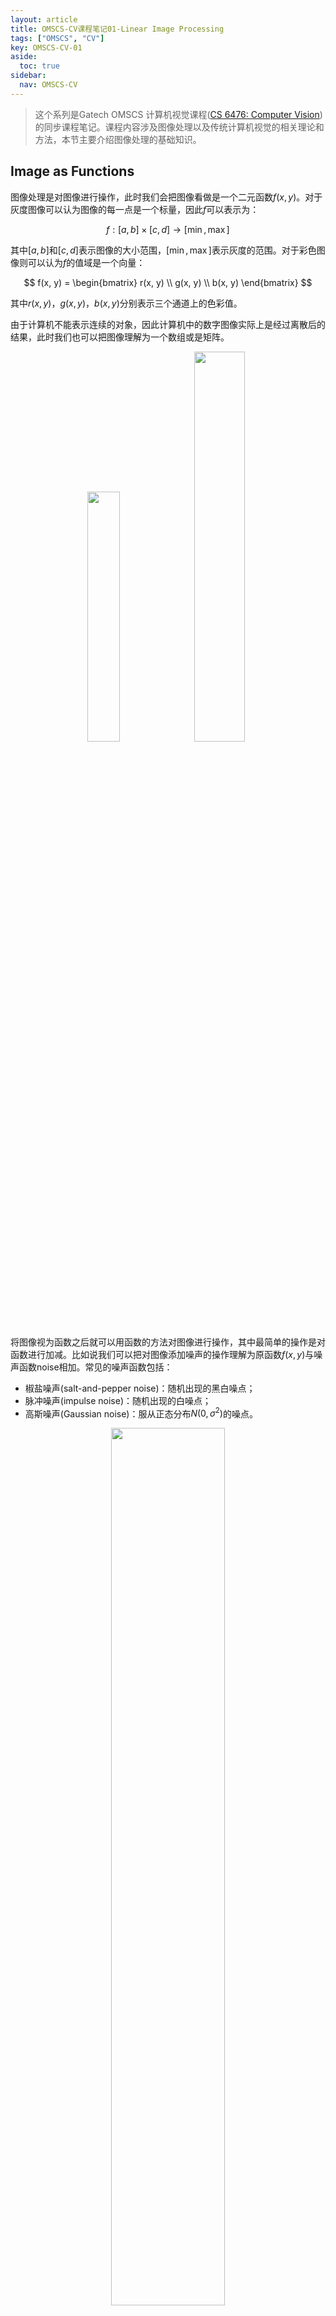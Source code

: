 ```yaml
---
layout: article
title: OMSCS-CV课程笔记01-Linear Image Processing
tags: ["OMSCS", "CV"]
key: OMSCS-CV-01
aside:
  toc: true
sidebar:
  nav: OMSCS-CV
---
```


> 这个系列是Gatech OMSCS 计算机视觉课程([CS 6476: Computer Vision](https://omscs.gatech.edu/cs-6476-computer-vision))的同步课程笔记。课程内容涉及图像处理以及传统计算机视觉的相关理论和方法，本节主要介绍图像处理的基础知识。
<!--more-->

## Image as Functions

图像处理是对图像进行操作，此时我们会把图像看做是一个二元函数$f(x,y)$。对于灰度图像可以认为图像的每一点是一个标量，因此$f$可以表示为：

$$
f:[a, b] \times [c, d] \rightarrow [\min, \max]
$$

其中$[a, b]$和$[c, d]$表示图像的大小范围，$[\min, \max]$表示灰度的范围。对于彩色图像则可以认为$f$的值域是一个向量：

$$
f(x, y) = 
\begin{bmatrix}
r(x, y) \\ g(x, y) \\ b(x, y)
\end{bmatrix}
$$

其中$r(x, y)$，$g(x, y)$，$b(x, y)$分别表示三个通道上的色彩值。

由于计算机不能表示连续的对象，因此计算机中的数字图像实际上是经过离散后的结果，此时我们也可以把图像理解为一个数组或是矩阵。

<div align=center>
<img src="https://i.imgur.com/Pxskgo5.png" width="32%">
<img src="https://i.imgur.com/Pa10JG2.png" width="40%">
</div>

将图像视为函数之后就可以用函数的方法对图像进行操作，其中最简单的操作是对函数进行加减。比如说我们可以把对图像添加噪声的操作理解为原函数$f(x, y)$与噪声函数noise相加。常见的噪声函数包括：

- 椒盐噪声(salt-and-pepper noise)：随机出现的黑白噪点；
- 脉冲噪声(impulse noise)：随机出现的白噪点；
- 高斯噪声(Gaussian noise)：服从正态分布$N(0, \sigma^2)$的噪点。

<div align=center>
<img src="https://i.imgur.com/xGQc9uM.png" width="60%">
</div>

对于高斯噪声，方差$\sigma^2$控制了噪声的强度：方差越大噪声越明显。

## Filtering

去除图像噪声的过程称为**滤波(filtering)**。尽管精确地还原出无噪声图像是非常困难的，但滤波可以使图像变得更加平滑，也可以实现图像模糊的视觉效果。为了便于讨论我们对噪声做出以下两条假定：

- 每一个像素点不带噪声的真值与它周围的像素值相近；
- 每一个像素点添加的噪声相互独立。

在这样的假设下我们可以使用滑动平均的方法对图像进行滤波，具体地针对每个像素点取它周围像素的平均值作为滤波的结果。假设我们已知图像$F(x,y)$，对它使用滑动平均进行滤波的过程如下：

<div align=center>
<img src="https://i.imgur.com/iCybD4n.png" width="50%">
</div>

<div align=center>
<img src="https://i.imgur.com/VGJ9mqJ.png" width="50%">
</div>

<div align=center>
<img src="https://i.imgur.com/SBpay1T.png" width="50%">
</div>

<div align=center>
<img src="https://i.imgur.com/YaSgCw1.png" width="50%">
</div>

以上过程写成数学表达式为：

$$
G(i, j) = \frac{1}{(2k+1)^2} \sum_{u=-k}^k \sum_{v=-k}^k F(i+u, j+v)
$$

其中$k$为邻域的半径。上述公式表明像素点的邻域对中心的贡献是相同的，每个相邻像素点都具有相同权重。实际中更常用的方法是对邻域中的像素赋予不同的权重，此时公式可以改写为：

$$
G(i, j) = \sum_{u=-k}^k \sum_{v=-k}^k H(u, v) F(i+u, j+v)
$$

其中$H(u, v)$满足$\sum H(u, v) = 1$，它代表邻域内不同像素具有的权重，称为滤波器的**核(kernel)**或者**模板(mask)**。上述的滤波过程称为**相关滤波(correlation filtering)**，记为$G = H \otimes F$。

使用**方块核(box filter)**进行滤波可以图像模糊的效果如下：

<div align=center>
<img src="https://i.imgur.com/ubX9JEI.png" width="30%">
<img src="https://i.imgur.com/GQa2SBz.png" width="30%">
</div>

仔细观察可以发现图像中有很多的方块状伪影。产生这种现象的原因是方块核并不能正确地反映图像模糊的过程：我们可以想象眼前有一个亮点不断离我们远去，随着距离的增加图像应该是中间亮边缘暗的，如下图所示：

<div align=center>
<img src="https://i.imgur.com/23SLRc2.png" width="20%">
</div>

因此要正确的实现图像模糊的效果我们需要类似于上图的核。实际中比较常用的是**高斯核(Gaussian kernel)**，它可以看做是高斯函数的离散形式：

<div align=center>
<img src="https://i.imgur.com/2WtpHvU.png" width="70%">
</div>

使用高斯核代替方块核可以得到更加合理的模糊效果：

<div align=center>
<img src="https://i.imgur.com/ubX9JEI.png" width="30%">
<img src="https://i.imgur.com/zVfSVk4.png" width="30%">
</div>

## Linearity and Convolution

接下来讨论相关滤波的性质。设$f_1$和$f_2$为函数，$a$为常量，称系统$H$为线性系统(算子)如果它满足可加性和数乘性质：

- $H(f_1 + f_2) = H(f_1) + H(f_2)$
- $H(a \cdot f) = a \cdot H(f)$

然后引入**脉冲函数(impulse)**的概念：在离散情况下某个给定位置取1的函数称为脉冲函数。

<div align=center>
<img src="https://i.imgur.com/BxOVn7u.png" width="30%">
</div>

将脉冲函数序列输入到系统$H$中可以得到响应$h(t)$，如果$H$是线性系统我们还可以通过响应$h(t)$来描述系统的性质。

<div align=center>
<img src="https://i.imgur.com/Lmzpryw.png" width="60%">
</div>

可以证明相关滤波是线性系统。因此可以将脉冲函数$F(x, y)$输入到任意滤波器$H(u, v)$中，得到响应$G(x, y)$：

<div align=center>
<img src="https://i.imgur.com/i0hpXOb.png" width="70%">
</div>

不难发现响应$G(x, y)$对滤波器$H(u, v)$进行了翻转。因此类似于相关滤波的运算我们可以定义**卷积(convolution)**为：

$$
G(i, j) = \sum_{u=-k}^k \sum_{v=-k}^k H(u, v) F(i-u, j-v)
$$

上式记为$G = H * F$，容易验证使用卷积来代替相关滤波就可以使脉冲函数的响应与卷积核相同。实际上卷积还具有非常有用的性质，包括：

- 线性且平移不变；
- 交换性：$f * g = g * f$；
- 结合性：$f * (g * h) = (f * g) * h$；
- 恒等式：$e * f = f$，其中$e$为脉冲函数；
- 微分性质：$\frac{\partial}{\partial x} (f * g) = \frac{\partial f}{\partial x} * g$

显然对于对称的卷积核，卷积运算与相关滤波是等价的；对于不对称的滤波核则可以通过调整卷积核的形式来达到一样的效果。这表示我们可以用卷积来描述滤波的过程，同时也不再区分卷积和相关滤波。

利用卷积的结合性还可以降低计算的复杂度。假设卷积核$G$可以通过两个一维卷积核表示：

$$
G = c * r
$$

因此使用$G$直接进行滤波与分别使用一维卷积核$c$和$r$进行滤波是等价的：

$$
G * F = (c * r) * F = c * (r * F)
$$

假设$G$的尺寸为$W \times W$，$F$的尺寸为$H \times H$，则直接进行卷积的计算复杂度为$O(W^2 H^2)$而分解后的计算复杂度则为$O(W H^2)$。因此使用小的卷积核来替代大的卷积核可以极大地提高程序的性能。

## Filters as Templates

## Edge Detection: Gradients

## Edge detection: 2D Operators